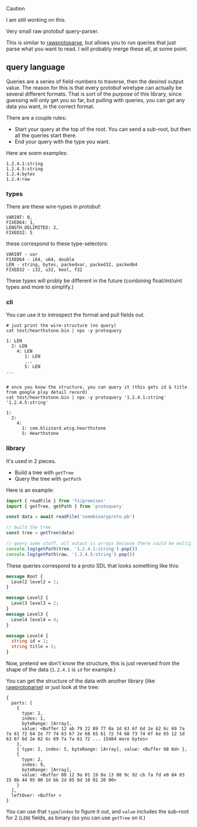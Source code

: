 > [!CAUTION]
> I am still working on this.

Very small raw protobuf query-parser.

This is similar to [rawprotoparse](https://github.com/konsumer/rawprotoparse), but allows you to run queries that just parse what you want to read. I will probably merge these all, at some point.

## query language

Queries are a series of field-numbers to traverse, then the desired output value. The reason for this is that every protobuf wiretype can actually be several different formats. That is sort of the purpose of this library, since guessing will only get you so far, but pulling with queries, you can get any data you want, in the correct format.

There are a couple rules:

- Start your query at the top of the root. You can send a sub-root, but then all the queries start there.
- End your query with the type you want.

Here are soem examples:

```
1.2.4.1:string
1.2.4.5:string
1.2.4:bytes
1.2.4:raw
```

### types

There are these wire-types in protobuf:

```
VARINT: 0,
FIXED64: 1,
LENGTH_DELIMITED: 2,
FIXED32: 5
```

these correspond to these type-selectors:

```
VARINT - var
FIXED64 - i64, u64, double
LEN - string, bytes, packedvar, packed32, packed64
FIXED32 - i32, u32, bool, f32
```

These types will probly be different in the future (combining float/int/uint types and more to simplify.)

### cli

You can use it to introspect the format and pull fields out.

```
# just print the wire-structure (no query)
cat test/hearthstone.bin | npx -y protoquery

1: LEN
  2: LEN
    4: LEN
       1: LEN
       ...
       5: LEN
...


# once you know the structure, you can query it (this gets id & title from google play detail record)
cat test/hearthstone.bin | npx -y protoquery '1.2.4.1:string' '1.2.4.5:string'

1:
  2:
    4:
      1: com.blizzard.wtcg.hearthstone
      5: Hearthstone
```

### library

It's used in 2 pieces.

- Build a tree with `getTree`
- Query the tree with `getPath`

Here is an example:

```js
import { readFile } from 'fs/promises'
import { getTree, getPath } from 'protoquery'

const data = await readFile('somebinaryproto.pb')

// build the tree
const tree = getTree(data)

// query some stuff, all output is arrays because there could be multiple matches
console.log(getPath(tree, '1.2.4.1:string').pop())
console.log(getPath(raw, '1.2.4.5:string').pop())
```

These queries correspond to a proto SDL that looks something like this:

```proto
message Root {
  Level2 level2 = 1;
}

message Level2 {
  Level3 level3 = 2;
}
message Level3 {
  Level4 level4 = 4;
}

message Level4 {
  string id = 1;
  string title = 5;
}
```

Now, pretend we don't know the structure, this is just reversed from the shape of the data (`1.2.4.1` is `id` for example.)

You can get the structure of the data with another library (like [rawprotoparse](https://github.com/konsumer/rawprotoparse)) or just look at the tree:

```
{
  parts: [
    {
      type: 2,
      index: 1,
      byteRange: [Array],
      value: <Buffer 12 ab 79 22 89 77 0a 1d 63 6f 6d 2e 62 6c 69 7a 7a 61 72 64 2e 77 74 63 67 2e 68 65 61 72 74 68 73 74 6f 6e 65 12 1d 63 6f 6d 2e 62 6c 69 7a 7a 61 72 ... 15484 more bytes>
    },
    { type: 2, index: 5, byteRange: [Array], value: <Buffer 08 6d> },
    {
      type: 2,
      index: 9,
      byteRange: [Array],
      value: <Buffer 08 12 9a 01 19 0a 13 08 9c 92 cb fa fd e0 84 03 15 8b 44 05 00 1d bb 2d 05 8d 10 01 20 00>
    }
  ],
  leftOver: <Buffer >
}
```

You can use that `type`/`index` to figure it out, and `value` includes the sub-root for 2 (`LEN`) fields, as binary (so you can use `getTree` on it.)

